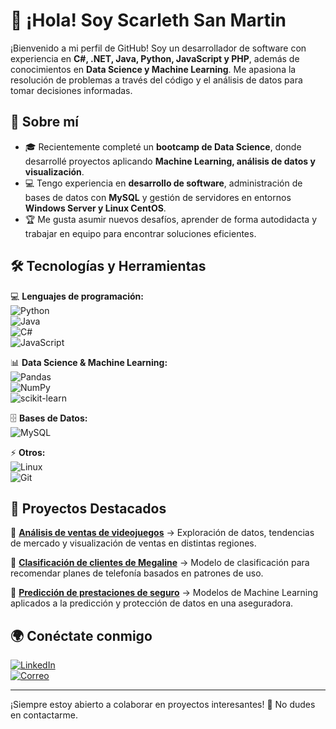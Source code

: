 # 👋 ¡Hola! Soy Scarleth San Martin

¡Bienvenido a mi perfil de GitHub! Soy un desarrollador de software con experiencia en **C#, .NET, Java, Python, JavaScript y PHP**, además de conocimientos en **Data Science y Machine Learning**. Me apasiona la resolución de problemas a través del código y el análisis de datos para tomar decisiones informadas.  

## 🚀 Sobre mí  

- 🎓 Recientemente completé un **bootcamp de Data Science**, donde desarrollé proyectos aplicando **Machine Learning, análisis de datos y visualización**.  
- 💻 Tengo experiencia en **desarrollo de software**, administración de bases de datos con **MySQL** y gestión de servidores en entornos **Windows Server y Linux CentOS**.  
- 🏆 Me gusta asumir nuevos desafíos, aprender de forma autodidacta y trabajar en equipo para encontrar soluciones eficientes.  

## 🛠️ Tecnologías y Herramientas  

💻 **Lenguajes de programación:**  
![Python](https://img.shields.io/badge/Python-3776AB?style=for-the-badge&logo=python&logoColor=white)  
![Java](https://img.shields.io/badge/Java-ED8B00?style=for-the-badge&logo=openjdk&logoColor=white)  
![C#](https://img.shields.io/badge/C%23-239120?style=for-the-badge&logo=c-sharp&logoColor=white)  
![JavaScript](https://img.shields.io/badge/JavaScript-F7DF1E?style=for-the-badge&logo=javascript&logoColor=black)  

📊 **Data Science & Machine Learning:**  
![Pandas](https://img.shields.io/badge/Pandas-150458?style=for-the-badge&logo=pandas&logoColor=white)  
![NumPy](https://img.shields.io/badge/NumPy-013243?style=for-the-badge&logo=numpy&logoColor=white)  
![scikit-learn](https://img.shields.io/badge/scikit--learn-F7931E?style=for-the-badge&logo=scikit-learn&logoColor=white)  

🗄️ **Bases de Datos:**  
![MySQL](https://img.shields.io/badge/MySQL-4479A1?style=for-the-badge&logo=mysql&logoColor=white)  

⚡ **Otros:**  
![Linux](https://img.shields.io/badge/Linux-FCC624?style=for-the-badge&logo=linux&logoColor=black)  
![Git](https://img.shields.io/badge/Git-F05032?style=for-the-badge&logo=git&logoColor=white)  

## 📌 Proyectos Destacados  

🔹 **[Análisis de ventas de videojuegos](https://github.com//Scarleth6o6/proyecto_seguros)** → Exploración de datos, tendencias de mercado y visualización de ventas en distintas regiones.  

🔹 **[Clasificación de clientes de Megaline](https://github.com/Scarleth6o6/proyecto_seguros)** → Modelo de clasificación para recomendar planes de telefonía basados en patrones de uso.  

🔹 **[Predicción de prestaciones de seguro](https://github.com/Scarleth6o6/proyecto_seguros)** → Modelos de Machine Learning aplicados a la predicción y protección de datos en una aseguradora.  

## 🌍 Conéctate conmigo  

[![LinkedIn](https://img.shields.io/badge/LinkedIn-0A66C2?style=for-the-badge&logo=linkedin&logoColor=white)](https://www.linkedin.com/in/tu-perfil/)  
[![Correo](https://img.shields.io/badge/Gmail-D14836?style=for-the-badge&logo=gmail&logoColor=white)](mailto:tuemail@gmail.com)  

---

¡Siempre estoy abierto a colaborar en proyectos interesantes! 🚀 No dudes en contactarme.  
